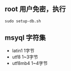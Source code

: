 #
## root 用户免密，执行

```
sudo setup-db.sh
```
## msyql 字符集

- latin1  1字节
- utf8    1~3字节
- utf8mb4 1~4字节
